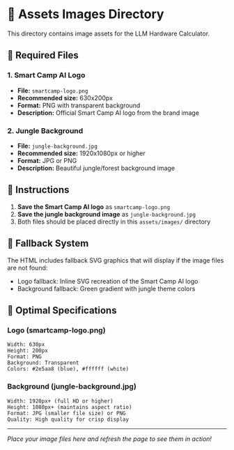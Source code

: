 # 📁 Assets Images Directory

This directory contains image assets for the LLM Hardware Calculator.

## 🎨 Required Files

### **1. Smart Camp AI Logo**
- **File:** `smartcamp-logo.png`
- **Recommended size:** 630x200px
- **Format:** PNG with transparent background
- **Description:** Official Smart Camp AI logo from the brand image

### **2. Jungle Background**
- **File:** `jungle-background.jpg`
- **Recommended size:** 1920x1080px or higher
- **Format:** JPG or PNG
- **Description:** Beautiful jungle/forest background image

## 📝 Instructions

1. **Save the Smart Camp AI logo** as `smartcamp-logo.png`
2. **Save the jungle background image** as `jungle-background.jpg`
3. Both files should be placed directly in this `assets/images/` directory

## 🔄 Fallback System

The HTML includes fallback SVG graphics that will display if the image files are not found:
- Logo fallback: Inline SVG recreation of the Smart Camp AI logo
- Background fallback: Green gradient with jungle theme colors

## 📐 Optimal Specifications

### Logo (smartcamp-logo.png)
```
Width: 630px
Height: 200px
Format: PNG
Background: Transparent
Colors: #2e5aa8 (blue), #ffffff (white)
```

### Background (jungle-background.jpg)
```
Width: 1920px+ (full HD or higher)
Height: 1080px+ (maintains aspect ratio)
Format: JPG (smaller file size) or PNG
Quality: High quality for crisp display
```

---

*Place your image files here and refresh the page to see them in action!* 